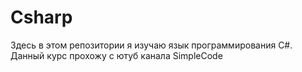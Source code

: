 # Csharp
Здесь в этом репозитории я изучаю язык программирования C#. Данный курс прохожу с ютуб канала SimpleCode 
